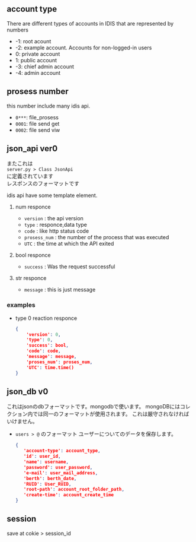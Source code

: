 ## account type
There are different types of accounts in IDIS that are represented by numbers
- -1: root acount
- -2: example account. Accounts for non-logged-in users
- 0: private account
- 1: public account
- -3: chief admin account
- -4: admin account

## prosess number
this number include many idis api.
- `0***`: file_prosess
- `0001`: file send get
- `0002`: file send viw

## json_api ver0

またこれは  
`server.py > Class JsonApi`  
に定義されています  
レスポンスのフォーマットです  

idis api have some template element.
1. num responce
   - `version` : the api version 
   - `type` : responce,data type
   - `code` : like http status code
   - `prosess_num` : the number of the process that was executed
   - `UTC` : the time at which the API exited

2. bool responce
   - `success` : Was the request successful

3. str responce
   - `message` : this is just message


### examples
- type 0 reaction responce
    ```json
    {
        'version': 0,
        'type': 0,
        'success': bool,
        'code': code,
        'message': message,
        'proses_num': proses_num,
        'UTC': time.time()
    }
    ```

## json_db v0
これはjsonのdbフォーマットです。mongodbで使います。
mongoDBにはコレクション内では同一のフォーマットが使用されます。
これは厳守されなければいけません。

- `users > @` のフォーマット
  ユーザーについてのデータを保存します。
   ```json
   {
      'account-type': account_type,
      'id': user_id,
      'name': username,
      'password': user_password,
      'e-mail': user_mail_address,
      'berth': berth_date,
      'RUID': User_RUID,
      'root-path': account_root_folder_path,
      'create-time': account_create_time
   }
   ```
## session
save at cokie > session_id
